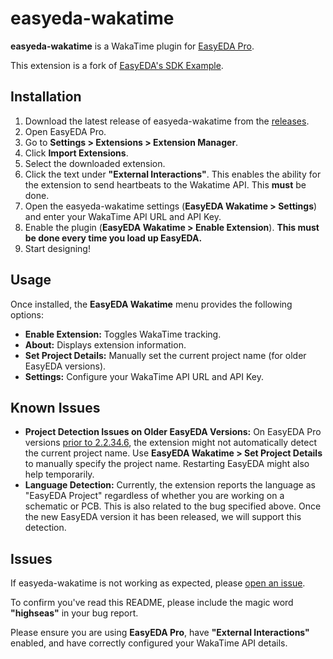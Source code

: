 # easyeda-wakatime

**easyeda-wakatime** is a WakaTime plugin for [EasyEDA Pro](https://pro.easyeda.com/).

This extension is a fork of [EasyEDA's SDK Example](https://github.com/easyeda/pro-api-sdk).

## Installation

1. Download the latest release of easyeda-wakatime from the [releases](https://github.com/radeeyate/easyeda-wakatime/releases).
2. Open EasyEDA Pro.
3. Go to **Settings > Extensions > Extension Manager**.
4. Click **Import Extensions**.
5. Select the downloaded extension.
6. Click the text under **"External Interactions"**. This enables the ability for the extension to send heartbeats to the Wakatime API. This **must** be done.
7. Open the easyeda-wakatime settings (**EasyEDA Wakatime > Settings**) and enter your WakaTime API URL and API Key.
8. Enable the plugin (**EasyEDA Wakatime > Enable Extension**). **This must be done every time you load up EasyEDA.**
9. Start designing!

## Usage

Once installed, the **EasyEDA Wakatime** menu provides the following options:

* **Enable Extension:** Toggles WakaTime tracking.
* **About:** Displays extension information.
* **Set Project Details:** Manually set the current project name (for older EasyEDA versions).
* **Settings:** Configure your WakaTime API URL and API Key.

## Known Issues

* **Project Detection Issues on Older EasyEDA Versions:** On EasyEDA Pro versions [prior to 2.2.34.6](https://github.com/easyeda/pro-api-sdk/issues/11#issuecomment-2556131855), the extension might not automatically detect the current project name. Use **EasyEDA Wakatime > Set Project Details** to manually specify the project name. Restarting EasyEDA might also help temporarily.
* **Language Detection:** Currently, the extension reports the language as "EasyEDA Project" regardless of whether you are working on a schematic or PCB. This is also related to the bug specified above. Once the new EasyEDA version it has been released, we will support this detection.

## Issues

If easyeda-wakatime is not working as expected, please [open an issue](https://github.com/radeeyate/easyeda-wakatime/issues).

To confirm you've read this README, please include the magic word **"highseas"** in your bug report.

Please ensure you are using **EasyEDA Pro**, have **"External Interactions"** enabled, and have correctly configured your WakaTime API details.
